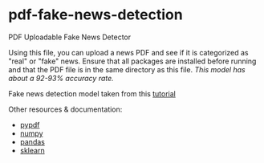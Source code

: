 # pdf-fake-news-detection
 PDF Uploadable Fake News Detector

 Using this file, you can upload a news PDF and see if it is categorized as "real" or "fake" news. Ensure that all packages are installed before running and that the PDF file is in the same directory as this file. *This model has about a 92-93% accuracy rate.*
 
 Fake news detection model taken from this [tutorial](https://data-flair.training/blogs/advanced-python-project-detecting-fake-news/)

 Other resources & documentation:
 * [pypdf](https://pypi.org/project/pypdf/)
 * [numpy](https://numpy.org/)
 * [pandas](https://pandas.pydata.org/)
 * [sklearn](https://scikit-learn.org/stable/)

